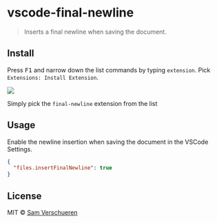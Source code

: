 # vscode-final-newline

> Inserts a final newline when saving the document.


## Install

Press <kbd>F1</kbd> and narrow down the list commands by typing `extension`. Pick `Extensions: Install Extension`.

![](https://github.com/SamVerschueren/vscode-final-newline/raw/master/screenshot.png)

Simply pick the `final-newline` extension from the list

## Usage

Enable the newline insertion when saving the document in the VSCode Settings.

```json
{
  "files.insertFinalNewline": true
}
```

## License

MIT © [Sam Verschueren](http://github.com/SamVerschueren)
